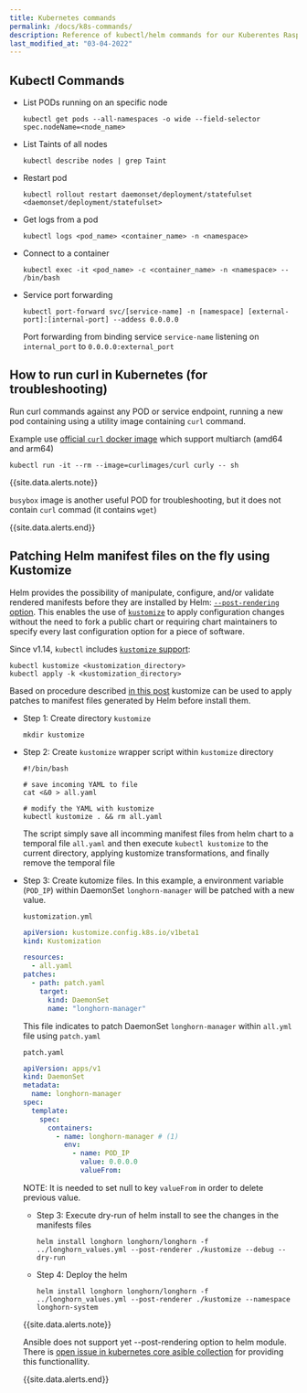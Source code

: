 ```yaml
---
title: Kubernetes commands
permalink: /docs/k8s-commands/
description: Reference of kubectl/helm commands for our Kuberentes Raspberry Pi Cluster
last_modified_at: "03-04-2022"
---
```


## Kubectl Commands

- List PODs running on an specific node

  ```shell
  kubectl get pods --all-namespaces -o wide --field-selector spec.nodeName=<node_name>
  ```

- List Taints of all nodes

  ```shell
  kubectl describe nodes | grep Taint
  ```

- Restart pod

  ```shell
  kubectl rollout restart daemonset/deployment/statefulset <daemonset/deployment/statefulset>
  ```

- Get logs from a pod

  ```shell
  kubectl logs <pod_name> <container_name> -n <namespace> 
  ```

- Connect to a container

  ```shell
  kubectl exec -it <pod_name> -c <container_name> -n <namespace> -- /bin/bash
  ```

- Service port forwarding

  ```shell
  kubectl port-forward svc/[service-name] -n [namespace] [external-port]:[internal-port] --addess 0.0.0.0
  ```

  Port forwarding from binding service `service-name` listening on `internal_port` to `0.0.0.0:external_port`

## How to run curl in Kubernetes (for troubleshooting)

Run curl commands against any POD or service endpoint, running a new pod containing using a utility image containing `curl` command.

Example use [official `curl` docker image](https://hub.docker.com/r/curlimages/curl) which support multiarch (amd64 and arm64)

```
kubectl run -it --rm --image=curlimages/curl curly -- sh
```

{{site.data.alerts.note}}

`busybox` image is another useful POD for troubleshooting, but it does not contain `curl` commad (it contains `wget`)

{{site.data.alerts.end}}


## Patching Helm manifest files on the fly using Kustomize

Helm provides the possibility of manipulate, configure, and/or validate rendered manifests before they are installed by Helm: [`--post-rendering` option](https://helm.sh/docs/topics/advanced/#post-rendering). This enables the use of [`kustomize`](https://kustomize.io/) to apply configuration changes without the need to fork a public chart or requiring chart maintainers to specify every last configuration option for a piece of software.

Since v1.14, `kubectl` includes [`kustomize` support](https://kubernetes.io/docs/tasks/manage-kubernetes-objects/kustomization/):

```shell
kubectl kustomize <kustomization_directory>
kubectl apply -k <kustomization_directory>
```

Based on procedure described [in this post](https://alysivji.github.io/helm-post-rendering-hook.html) kustomize can be used to apply patches to manifest files generated by Helm before install them.



- Step 1: Create directory `kustomize`

  ```
  mkdir kustomize
  ```

- Step 2: Create `kustomize` wrapper script within `kustomize` directory
  
  ```shell
  #!/bin/bash

  # save incoming YAML to file
  cat <&0 > all.yaml

  # modify the YAML with kustomize
  kubectl kustomize . && rm all.yaml
  ``` 
  
  The script simply save all incomming manifest files from helm chart to a temporal file `all.yaml` and then execute `kubectl kustomize` to the current directory, applying kustomize transformations, and finally remove the temporal file

- Step 3: Create kutomize files. In this example, a environment variable (`POD_IP`) within DaemonSet `longhorn-manager` will be patched with a new value.

  `kustomization.yml`
  ```yml
  apiVersion: kustomize.config.k8s.io/v1beta1
  kind: Kustomization

  resources:
    - all.yaml
  patches:
    - path: patch.yaml
      target:
        kind: DaemonSet
        name: "longhorn-manager"
  ```

  This file indicates to patch DaemonSet `longhorn-manager` within `all.yml` file using `patch.yaml`

  `patch.yaml`
  ```yml
  apiVersion: apps/v1
  kind: DaemonSet
  metadata:
    name: longhorn-manager
  spec:
    template:
      spec:
        containers:
          - name: longhorn-manager # (1)
            env:
              - name: POD_IP
                value: 0.0.0.0
                valueFrom:
  ```
  NOTE: It is needed to set null to key `valueFrom` in order to delete previous value.
  

  - Step 3: Execute dry-run of helm install to see the changes in the manifests files

    ```shell
    helm install longhorn longhorn/longhorn -f ../longhorn_values.yml --post-renderer ./kustomize --debug --dry-run
    ```

  - Step 4: Deploy the helm
    
    ```shell
    helm install longhorn longhorn/longhorn -f ../longhorn_values.yml --post-renderer ./kustomize --namespace longhorn-system
    ```

  {{site.data.alerts.note}}
  
  Ansible does not support yet --post-rendering option to helm module. There is [open issue in kubernetes core asible collection](https://github.com/ansible-collections/kubernetes.core/issues/30) for providing this functionallity.

  {{site.data.alerts.end}}

